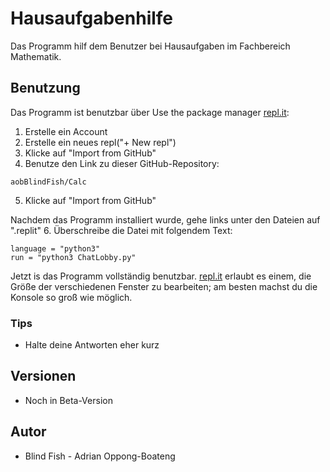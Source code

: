 # Hausaufgabenhilfe

Das Programm hilf dem Benutzer bei Hausaufgaben im Fachbereich Mathematik.


## Benutzung

Das Programm ist benutzbar über Use the package manager [repl.it](https://repl.it/):
1. Erstelle ein Account
2. Erstelle ein neues repl("+ New repl")
3. Klicke auf "Import from GitHub"
4. Benutze den Link zu dieser GitHub-Repository:
 ```
aobBlindFish/Calc
```
5. Klicke auf "Import from GitHub"

Nachdem das Programm installiert wurde, gehe links unter den Dateien auf ".replit"
6. Überschreibe die Datei mit folgendem Text:
```
language = "python3"
run = "python3 ChatLobby.py"
```
Jetzt is das Programm vollständig benutzbar. [repl.it](https://repl.it/) erlaubt es einem, die Größe der verschiedenen Fenster zu bearbeiten; am besten machst du die Konsole so groß wie möglich.

### Tips
- Halte deine Antworten eher kurz

## Versionen

- Noch in Beta-Version

## Autor

- Blind Fish - Adrian Oppong-Boateng